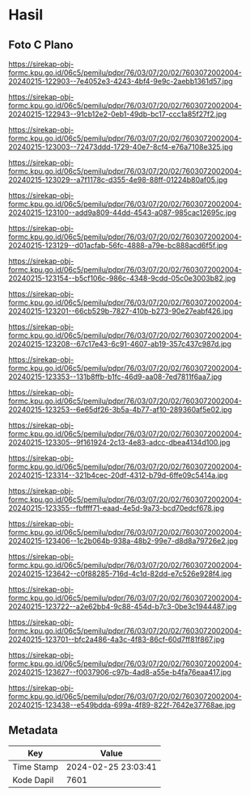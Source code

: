 # Hasil

## Foto C Plano

https://sirekap-obj-formc.kpu.go.id/06c5/pemilu/pdpr/76/03/07/20/02/7603072002004-20240215-122903--7e4052e3-4243-4bf4-9e9c-2aebb1361d57.jpg

https://sirekap-obj-formc.kpu.go.id/06c5/pemilu/pdpr/76/03/07/20/02/7603072002004-20240215-122943--91cb12e2-0eb1-49db-bc17-ccc1a85f27f2.jpg

https://sirekap-obj-formc.kpu.go.id/06c5/pemilu/pdpr/76/03/07/20/02/7603072002004-20240215-123003--72473ddd-1729-40e7-8cf4-e76a7108e325.jpg

https://sirekap-obj-formc.kpu.go.id/06c5/pemilu/pdpr/76/03/07/20/02/7603072002004-20240215-123029--a7f1178c-d355-4e98-88ff-01224b80af05.jpg

https://sirekap-obj-formc.kpu.go.id/06c5/pemilu/pdpr/76/03/07/20/02/7603072002004-20240215-123100--add9a809-44dd-4543-a087-985cac12695c.jpg

https://sirekap-obj-formc.kpu.go.id/06c5/pemilu/pdpr/76/03/07/20/02/7603072002004-20240215-123129--d01acfab-56fc-4888-a79e-bc888acd6f5f.jpg

https://sirekap-obj-formc.kpu.go.id/06c5/pemilu/pdpr/76/03/07/20/02/7603072002004-20240215-123154--b5cf106c-986c-4348-9cdd-05c0e3003b82.jpg

https://sirekap-obj-formc.kpu.go.id/06c5/pemilu/pdpr/76/03/07/20/02/7603072002004-20240215-123201--66cb529b-7827-410b-b273-90e27eabf426.jpg

https://sirekap-obj-formc.kpu.go.id/06c5/pemilu/pdpr/76/03/07/20/02/7603072002004-20240215-123208--67c17e43-6c91-4607-ab19-357c437c987d.jpg

https://sirekap-obj-formc.kpu.go.id/06c5/pemilu/pdpr/76/03/07/20/02/7603072002004-20240215-123353--131b8ffb-b1fc-46d9-aa08-7ed7811f6aa7.jpg

https://sirekap-obj-formc.kpu.go.id/06c5/pemilu/pdpr/76/03/07/20/02/7603072002004-20240215-123253--6e65df26-3b5a-4b77-af10-289360af5e02.jpg

https://sirekap-obj-formc.kpu.go.id/06c5/pemilu/pdpr/76/03/07/20/02/7603072002004-20240215-123305--9f161924-2c13-4e83-adcc-dbea4134d100.jpg

https://sirekap-obj-formc.kpu.go.id/06c5/pemilu/pdpr/76/03/07/20/02/7603072002004-20240215-123314--321b4cec-20df-4312-b79d-6ffe09c5414a.jpg

https://sirekap-obj-formc.kpu.go.id/06c5/pemilu/pdpr/76/03/07/20/02/7603072002004-20240215-123355--fbffff71-eaad-4e5d-9a73-bcd70edcf678.jpg

https://sirekap-obj-formc.kpu.go.id/06c5/pemilu/pdpr/76/03/07/20/02/7603072002004-20240215-123406--1c2b064b-938a-48b2-99e7-d8d8a79726e2.jpg

https://sirekap-obj-formc.kpu.go.id/06c5/pemilu/pdpr/76/03/07/20/02/7603072002004-20240215-123642--c0f88285-716d-4c1d-82dd-e7c526e928f4.jpg

https://sirekap-obj-formc.kpu.go.id/06c5/pemilu/pdpr/76/03/07/20/02/7603072002004-20240215-123722--a2e62bb4-9c88-454d-b7c3-0be3c1944487.jpg

https://sirekap-obj-formc.kpu.go.id/06c5/pemilu/pdpr/76/03/07/20/02/7603072002004-20240215-123701--bfc2a486-4a3c-4f83-86cf-60d7ff81f867.jpg

https://sirekap-obj-formc.kpu.go.id/06c5/pemilu/pdpr/76/03/07/20/02/7603072002004-20240215-123627--f0037906-c97b-4ad8-a55e-b4fa76eaa417.jpg

https://sirekap-obj-formc.kpu.go.id/06c5/pemilu/pdpr/76/03/07/20/02/7603072002004-20240215-123438--e549bdda-699a-4f89-822f-7642e37768ae.jpg


## Metadata

| Key        | Value               |
| ---------- | ------------------- |
| Time Stamp | 2024-02-25 23:03:41 |
| Kode Dapil | 7601                |



